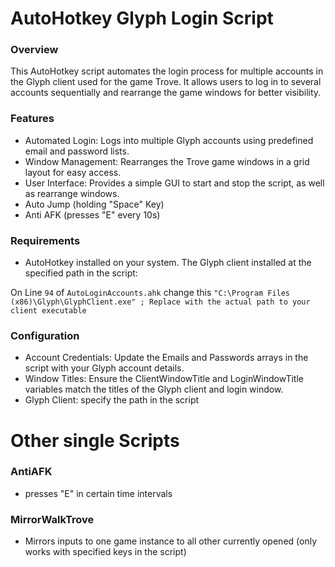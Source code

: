 # AutoHotkey Glyph Login Script

### Overview

This AutoHotkey script automates the login process for multiple accounts in the Glyph client used for the game Trove. It allows users to log in to several accounts sequentially and rearrange the game windows for better visibility.

### Features
- Automated Login: Logs into multiple Glyph accounts using predefined email and password lists.
- Window Management: Rearranges the Trove game windows in a grid layout for easy access.
- User Interface: Provides a simple GUI to start and stop the script, as well as rearrange windows.
- Auto Jump (holding "Space" Key)
- Anti AFK (presses "E" every 10s)

### Requirements

- AutoHotkey installed on your system.
The Glyph client installed at the specified path in the script:


On Line `94` of `AutoLoginAccounts.ahk` change this
`"C:\Program Files (x86)\Glyph\GlyphClient.exe" ; Replace with the actual path to your client executable`

### Configuration
- Account Credentials: Update the Emails and Passwords arrays in the script with your Glyph account details.
- Window Titles: Ensure the ClientWindowTitle and LoginWindowTitle variables match the titles of the Glyph client and login window.
- Glyph Client: specify the path in the script


# Other single Scripts

### AntiAFK

- presses "E" in certain time intervals

### MirrorWalkTrove

- Mirrors inputs to one game instance to all other currently opened (only works with specified keys in the script)
